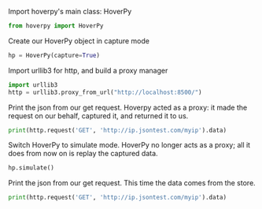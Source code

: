 Import hoverpy's main class: HoverPy 

```python
from hoverpy import HoverPy

```

Create our HoverPy object in capture mode 

```python
hp = HoverPy(capture=True)

```

Import urllib3 for http, and build a proxy manager 

```python
import urllib3
http = urllib3.proxy_from_url("http://localhost:8500/")

```

Print the json from our get request. Hoverpy acted as a proxy: it made the request on our behalf, captured it, and returned it to us. 

```python
print(http.request('GET', 'http://ip.jsontest.com/myip').data)

```

Switch HoverPy to simulate mode. HoverPy no longer acts as a proxy; all it does from now on is replay the captured data. 

```python
hp.simulate()

```

Print the json from our get request. This time the data comes from the store. 

```python
print(http.request('GET', 'http://ip.jsontest.com/myip').data)

```

